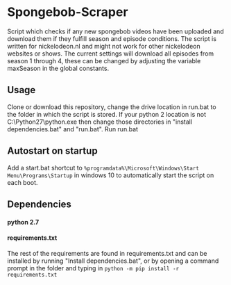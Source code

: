 # Spongebob-Scraper
Script which checks if any new spongebob videos have been uploaded and download them if they fulfill season and episode conditions. 
The script is written for nickelodeon.nl and might not work for other nickelodeon websites or shows. 
The current settings will download all episodes from season 1 through 4, these can be changed by adjusting the variable maxSeason in the global constants. 

## Usage 
Clone or download this repository, change the drive location in run.bat to the folder in which the script is stored.
If your python 2 location is not C:\Python27\python.exe then change those directories in "install dependencies.bat" and "run.bat".
Run run.bat

## Autostart on startup
Add a start.bat shortcut to `%programdata%\Microsoft\Windows\Start Menu\Programs\Startup` in windows 10 to automatically start the script on each boot. 


## Dependencies 
#### python 2.7
#### requirements.txt
The rest of the requirements are found in requirements.txt and can be installed by running "Install dependencies.bat", or by opening a command prompt in the folder and typing in ```python -m pip install -r requirements.txt```
